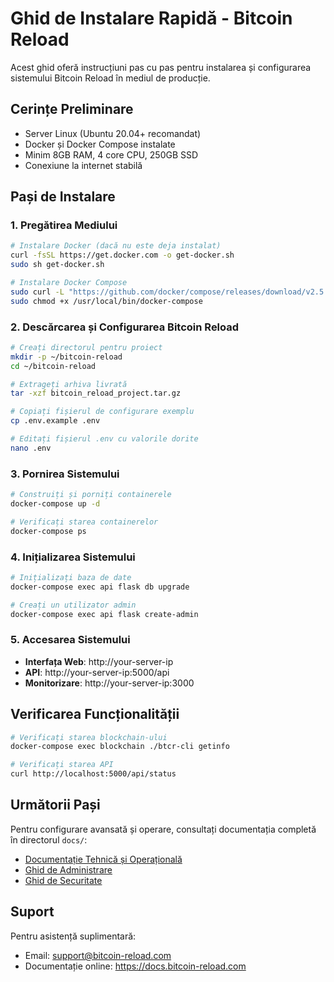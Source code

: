 # Ghid de Instalare Rapidă - Bitcoin Reload

Acest ghid oferă instrucțiuni pas cu pas pentru instalarea și configurarea sistemului Bitcoin Reload în mediul de producție.

## Cerințe Preliminare

- Server Linux (Ubuntu 20.04+ recomandat)
- Docker și Docker Compose instalate
- Minim 8GB RAM, 4 core CPU, 250GB SSD
- Conexiune la internet stabilă

## Pași de Instalare

### 1. Pregătirea Mediului

```bash
# Instalare Docker (dacă nu este deja instalat)
curl -fsSL https://get.docker.com -o get-docker.sh
sudo sh get-docker.sh

# Instalare Docker Compose
sudo curl -L "https://github.com/docker/compose/releases/download/v2.5.0/docker-compose-$(uname -s)-$(uname -m)" -o /usr/local/bin/docker-compose
sudo chmod +x /usr/local/bin/docker-compose
```

### 2. Descărcarea și Configurarea Bitcoin Reload

```bash
# Creați directorul pentru proiect
mkdir -p ~/bitcoin-reload
cd ~/bitcoin-reload

# Extrageți arhiva livrată
tar -xzf bitcoin_reload_project.tar.gz

# Copiați fișierul de configurare exemplu
cp .env.example .env

# Editați fișierul .env cu valorile dorite
nano .env
```

### 3. Pornirea Sistemului

```bash
# Construiți și porniți containerele
docker-compose up -d

# Verificați starea containerelor
docker-compose ps
```

### 4. Inițializarea Sistemului

```bash
# Inițializați baza de date
docker-compose exec api flask db upgrade

# Creați un utilizator admin
docker-compose exec api flask create-admin
```

### 5. Accesarea Sistemului

- **Interfața Web**: http://your-server-ip
- **API**: http://your-server-ip:5000/api
- **Monitorizare**: http://your-server-ip:3000

## Verificarea Funcționalității

```bash
# Verificați starea blockchain-ului
docker-compose exec blockchain ./btcr-cli getinfo

# Verificați starea API
curl http://localhost:5000/api/status
```

## Următorii Pași

Pentru configurare avansată și operare, consultați documentația completă în directorul `docs/`:

- [Documentație Tehnică și Operațională](docs/technical_operational_guide.md)
- [Ghid de Administrare](docs/admin_guide.md)
- [Ghid de Securitate](docs/security_guide.md)

## Suport

Pentru asistență suplimentară:
- Email: support@bitcoin-reload.com
- Documentație online: https://docs.bitcoin-reload.com
